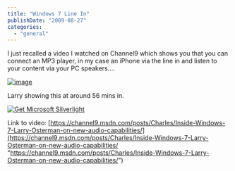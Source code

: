```yaml
---
title: "Windows 7 Line In"
publishDate: "2009-08-27"
categories: 
  - "general"
---
```


I just recalled a video I watched on Channel9 which shows you that you can connect an MP3 player, in my case an iPhone via the line in and listen to your content via your PC speakers…. 

[![image](https://ramberlinggeek.co.uk/wp-content/uploads/2009/08/image_thumb3.png "image")](https://ramberlinggeek.co.uk/wp-content/uploads/2009/08/image3.png)

Larry showing this at around 56 mins in.

 [ ![Get Microsoft Silverlight](https://go.microsoft.com/fwlink/?LinkId=108181) ](https://go.microsoft.com/fwlink/?LinkID=124807) 

Link to video: [https://channel9.msdn.com/posts/Charles/Inside-Windows-7-Larry-Osterman-on-new-audio-capabilities/](https://channel9.msdn.com/posts/Charles/Inside-Windows-7-Larry-Osterman-on-new-audio-capabilities/ "https://channel9.msdn.com/posts/Charles/Inside-Windows-7-Larry-Osterman-on-new-audio-capabilities/")
